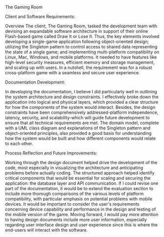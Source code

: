 The Gaming Room

Client and Software Requirements:

Overview The client, The Gaming Room, tasked the development team with devising an expandable software architecture in support of their online Flash-based game called Draw It or Lose It. Thus, the key elements involved developing a single-game application following object-oriented design; utilizing the Singleton pattern to control access to shared data representing the state of a single game; and implementing multi-platform compatibility on Linux, Mac, Windows, and mobile platforms. It needed to have features like high-level security measures, efficient memory and storage management, and scaling up with users. In a nutshell, the requirement was for a robust cross-platform game with a seamless and secure user experience.

Documentation Development:

In developing the documentation, I believe I did particularly well in outlining the system architecture and design constraints. I effectively broke down the application into logical and physical layers, which provided a clear structure for how the components of the system would interact. Besides, the design constraints have been comprehensively addressed-platform independence, latency, security, and scalability-which will guide future development to ensure that all technical requirements are met. The domain model, complete with a UML class diagram and explanations of the Singleton pattern and object-oriented principles, also provided a good basis for understanding how the system would be built and how different components would relate to each other.

Process Reflection and Future Improvements:

Working through the design document helped drive the development of the code, most especially in visualizing the architecture and anticipating problems before actually coding. The structured approach helped identify critical components that would be essential for scaling and securing the application: the database layer and API communication. If I could revise one part of the documentation, it would be to extend the evaluation section to include more thorough comparisons of the various levels of platform compatibility, with particular emphasis on potential problems with mobile devices. It would be important to consider the user's requirements concerning device capability and performance in the design and testing of the mobile version of the game. Moving forward, I would pay more attention to having design documents include more user information, especially regarding user interface design and user experience since this is where the end-users will interact with the software.
